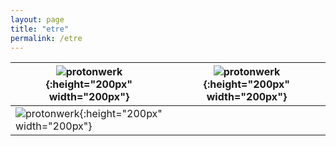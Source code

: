 ```yaml
---
layout: page
title: "etre"
permalink: /etre
---
```



| ![protonwerk](https://github.com/kbys88/kbys88.github.io/assets/142012962/e4834db3-b2be-4e9c-b1f0-8458be217a95){:height="200px" width="200px"} | ![protonwerk](https://github.com/kbys88/kbys88.github.io/assets/142012962/e4834db3-b2be-4e9c-b1f0-8458be217a95){:height="200px" width="200px"} |
| --------------------------------------- | --------------------------------------- |
| ![protonwerk](https://github.com/kbys88/kbys88.github.io/assets/142012962/e4834db3-b2be-4e9c-b1f0-8458be217a95){:height="200px" width="200px"}   |                                         |

